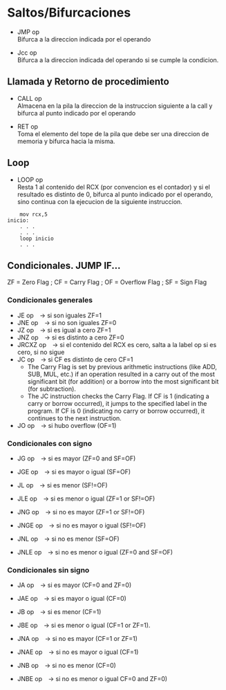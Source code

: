 # Saltos/Bifurcaciones

- JMP op<br>
Bifurca a la direccion indicada por el operando

- Jcc op<br>
Bifurca a la direccion indicada del operando si se cumple la condicion.


## Llamada y Retorno de procedimiento
- CALL op<br>
Almacena en la pila la direccion de la instruccion siguiente a la call y bifurca al punto indicado por el operando

- RET op<br>
Toma el elemento del tope de la pila que debe ser una direccion de memoria y bifurca hacia la misma.

## Loop
- LOOP op<br>
Resta 1 al contenido del RCX (por convencion es el contador) y si el resultado es distinto de 0, bifurca al punto indicado por el operando, sino continua con la ejecucion de la siguiente instruccion.
```
    mov rcx,5
inicio:
    . . .
    . . .
    loop inicio
    . . .
```

## Condicionales. JUMP IF...
ZF = Zero Flag ; CF = Carry Flag ; OF = Overflow Flag ; SF = Sign Flag

### Condicionales generales
- JE op&emsp;-> si son iguales ZF=1
- JNE op&emsp;-> si no son iguales ZF=0
- JZ op&emsp;-> si es igual a cero ZF=1
- JNZ op&emsp;-> si es distinto a cero ZF=0
- JRCXZ op&emsp;-> si el contenido del RCX es cero, salta a la label op si es cero, si no sigue
- JC op&emsp;-> si CF es distinto de cero CF=1
    * The Carry Flag is set by previous arithmetic instructions (like ADD, SUB, MUL, etc.) if an operation resulted in a carry out of the most significant bit (for addition) or a borrow into the most significant bit (for subtraction).
    * The JC instruction checks the Carry Flag. If CF is 1 (indicating a carry or borrow occurred), it jumps to the specified label in the program. If CF is 0 (indicating no carry or borrow occurred), it continues to the next instruction.
- JO op&emsp;-> si hubo overflow (OF=1)

### Condicionales con signo
- JG op&emsp;-> si es mayor (ZF=0 and SF=OF)
- JGE op&emsp;-> si es mayor o igual (SF=OF)
- JL op&emsp;-> si es menor (SF!=OF)
- JLE op&emsp;-> si es menor o igual (ZF=1 or SF!=OF)

- JNG op&emsp;-> si no es mayor (ZF=1 or SF!=OF)
- JNGE op&emsp;-> si no es mayor o igual (SF!=OF)
- JNL op&emsp;-> si no es menor (SF=OF)
- JNLE op&emsp;-> si no es menor o igual (ZF=0 and SF=OF)

### Condicionales sin signo
- JA op&emsp;-> si es mayor (CF=0 and ZF=0)
- JAE op&emsp;-> si es mayor o igual (CF=0)
- JB op&emsp;-> si es menor (CF=1)
- JBE op&emsp;-> si es menor o igual (CF=1 or ZF=1).

- JNA op&emsp;-> si no es mayor (CF=1 or ZF=1)
- JNAE op&emsp;-> si no es mayor o igual (CF=1)
- JNB op&emsp;-> si no es menor (CF=0)
- JNBE op&emsp;-> si no es menor o igual CF=0 and ZF=0)
